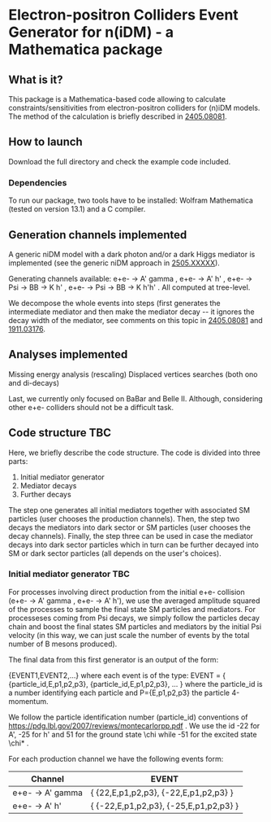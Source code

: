 # Electron-positron Colliders Event Generator for n(iDM) - a Mathematica package

## What is it?

This package is a Mathematica-based code allowing to calculate constraints/sensitivities from electron-positron colliders for (n)iDM models. The method of the calculation is briefly described in [2405.08081](https://arxiv.org/abs/2405.08081). 


## How to launch

Download the full directory and check the example code included.


### Dependencies

To run our package, two tools have to be installed: Wolfram Mathematica (tested on version 13.1) and a C compiler. 


## Generation channels implemented

A generic niDM model with a dark photon and/or a dark Higgs mediator is implemented (see the generic niDM approach in [2505.XXXXX](https://arxiv.org/abs/2505.xxxxx)). 

Generating channels available: e+e- -> A' gamma , e+e- -> A' h' , e+e- -> Psi -> BB -> K h' , e+e- -> Psi -> BB -> K h'h' . All computed at tree-level.

We decompose the whole events into steps (first generates the intermediate mediator and then make the mediator decay -- it ignores the decay width of the mediator, see comments on this topic in [2405.08081](https://arxiv.org/abs/2405.08081) and [1911.03176](https://arxiv.org/abs/1911.03176).


## Analyses implemented

Missing energy analysis (rescaling)
Displaced vertices searches (both ono and di-decays)

Last, we currently only focused on BaBar and Belle II. Although, considering other e+e- colliders should not be a difficult task.


## Code structure TBC

Here, we briefly describe the code structure. The code is divided into three parts:
1. Initial mediator generator
2. Mediator decays
3. Further decays

The step one generates all initial mediators together with associated SM particles (user chooses the production channels). Then, the step two decays the mediators into dark sector or SM particles (user chooses the decay channels). Finally, the step three can be used in case the mediator decays into dark sector particles which in turn can be further decayed into SM or dark sector particles (all depends on the user's choices). 

### Initial mediator generator TBC 

For processes involving direct production from the initial e+e- collision (e+e- -> A' gamma , e+e- -> A' h'), we use the averaged amplitude squared of the processes to sample the final state SM particles and mediators. 
For processeses coming from Psi decays, we simply follow the particles decay chain and boost the final states SM particles and mediators by the initial Psi velocity (in this way, we can just scale the number of events by the total number of B mesons produced). 

The final data from this first generator is an output of the form:

{EVENT1,EVENT2,...} where each event is of the type: 
EVENT = { {particle_id,E,p1,p2,p3}, {particle_id,E,p1,p2,p3}, ... } where the particle_id is a number identifying each particle and P={E,p1,p2,p3} the particle 4-momentum.

We follow the particle identification number (particle_id) conventions of https://pdg.lbl.gov/2007/reviews/montecarlorpp.pdf . We use the id -22 for A', -25 for h' and 51 for the ground state \chi while -51 for the excited state \chi* .

For each production channel we have the following events form: 

| Channel  | EVENT |
| ------------- | ------------- |
| e+e- -> A' gamma  |  { {22,E,p1,p2,p3}, {-22,E,p1,p2,p3} } |
| e+e- -> A' h'  | { {-22,E,p1,p2,p3}, {-25,E,p1,p2,p3} }  |

  
